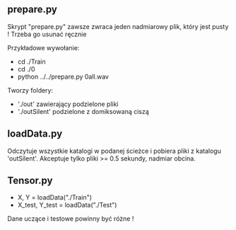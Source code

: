 ## prepare.py

Skrypt "prepare.py" zawsze zwraca jeden nadmiarowy plik, który jest pusty ! Trzeba go usunać ręcznie

Przykładowe wywołanie:

* cd ./Train
* cd ./0
* python ../../prepare.py 0all.wav

Tworzy foldery:

* './out' zawierający podzielone pliki
* './outSilent' podzielone z domiksowaną ciszą

## loadData.py

Odczytuje wszystkie katalogi w podanej ścieżce i pobiera pliki z katalogu 'outSilent'. Akceptuje tylko pliki >= 0.5 sekundy, nadmiar obcina. 

## Tensor.py

* X, Y = loadData("./Train")
* X_test, Y_test = loadData("./Test")

Dane uczące i testowe powinny być różne !
